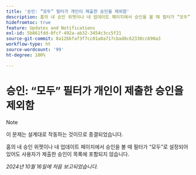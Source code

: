 ```yaml
---
title: '승인: “모두” 필터가 개인이 제출한 승인을 제외함'
description: 홈의 내 승인 위젯이나 내 업데이트 페이지에서 승인을 볼 때 필터가 “모두”로 설정되어 있어도 사용자가 제출한 승인이 목록에 포함되지 않습니다.
hidefromtoc: true
feature: Updates and Notifications
exl-id: 5b861fdd-0fcf-492a-ab32-3454c3cc5f21
source-git-commit: 8a12bbfaf3f7cc01a8a717cbad8c62330cc690a3
workflow-type: ht
source-wordcount: '99'
ht-degree: 100%

---
```


# 승인: “모두” 필터가 개인이 제출한 승인을 제외함

>[!NOTE]
>
>이 문제는 설계대로 작동하는 것이므로 종결되었습니다.

홈의 내 승인 위젯이나 내 업데이트 페이지에서 승인을 볼 때 필터가 “모두”로 설정되어 있어도 사용자가 제출한 승인이 목록에 포함되지 않습니다.

_2024년 10월 16일에 처음 보고되었습니다._
